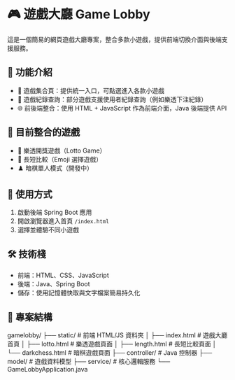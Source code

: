 # 🎮 遊戲大廳 Game Lobby

這是一個簡易的網頁遊戲大廳專案，整合多款小遊戲，提供前端切換介面與後端支援服務。

## 🔧 功能介紹

- 🧩 遊戲集合頁：提供統一入口，可點選進入各款小遊戲
- 📜 遊戲紀錄查詢：部分遊戲支援使用者紀錄查詢（例如樂透下注紀錄）
- 🌐 前後端整合：使用 HTML + JavaScript 作為前端介面，Java 後端提供 API

## 📁 目前整合的遊戲

- 🎯 樂透開獎遊戲（Lotto Game）
- 🧠 長短比較（Emoji 選擇遊戲）
- ♟️ 暗棋單人模式（開發中）

## 🚀 使用方式

1. 啟動後端 Spring Boot 應用
2. 開啟瀏覽器進入首頁 `/index.html`
3. 選擇並體驗不同小遊戲

## 🛠 技術棧

- 前端：HTML、CSS、JavaScript
- 後端：Java、Spring Boot
- 儲存：使用記憶體快取與文字檔案簡易持久化

## 📂 專案結構
gamelobby/
├── static/ # 前端 HTML/JS 資料夾
│ ├── index.html # 遊戲大廳首頁
│ ├── lotto.html # 樂透遊戲頁面
│ ├── length.html # 長短比較頁面
│ └── darkchess.html # 暗棋遊戲頁面
├── controller/ # Java 控制器
├── model/ # 遊戲資料模型
├── service/ # 核心邏輯服務
└── GameLobbyApplication.java
